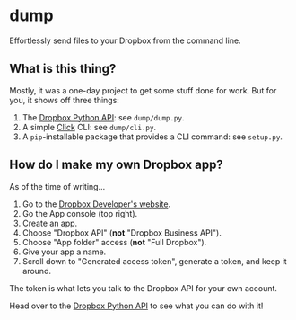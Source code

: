 # dump

Effortlessly send files to your Dropbox from the command line.

## What is this thing?

Mostly, it was a one-day project to get some stuff done for work.
But for you, it shows off three things:

1. The [Dropbox Python API](https://www.dropbox.com/developers/documentation/python#overview): see `dump/dump.py`.
1. A simple [Click](https://click.palletsprojects.com/en/7.x/) CLI: see `dump/cli.py`.
1. A `pip`-installable package that provides a CLI command: see `setup.py`.

## How do I make my own Dropbox app?

As of the time of writing...

1. Go to the [Dropbox Developer's website](https://www.dropbox.com/developers).
1. Go the App console (top right).
1. Create an app.
1. Choose "Dropbox API" (**not** "Dropbox Business API").
1. Choose "App folder" access (**not** "Full Dropbox").
1. Give your app a name.
1. Scroll down to "Generated access token", generate a token, and keep it around.

The token is what lets you talk to the Dropbox API for your own account.

Head over to the [Dropbox Python API](https://www.dropbox.com/developers/documentation/python#overview)
to see what you can do with it!
